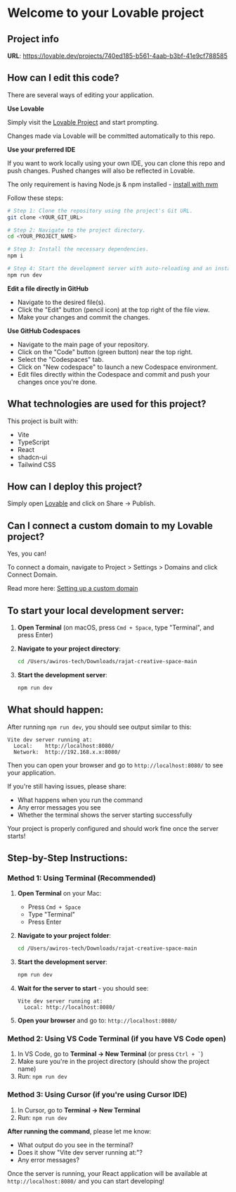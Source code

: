 # Welcome to your Lovable project

## Project info

**URL**: https://lovable.dev/projects/740ed185-b561-4aab-b3bf-41e9cf788585

## How can I edit this code?

There are several ways of editing your application.

**Use Lovable**

Simply visit the [Lovable Project](https://lovable.dev/projects/740ed185-b561-4aab-b3bf-41e9cf788585) and start prompting.

Changes made via Lovable will be committed automatically to this repo.

**Use your preferred IDE**

If you want to work locally using your own IDE, you can clone this repo and push changes. Pushed changes will also be reflected in Lovable.

The only requirement is having Node.js & npm installed - [install with nvm](https://github.com/nvm-sh/nvm#installing-and-updating)

Follow these steps:

```sh
# Step 1: Clone the repository using the project's Git URL.
git clone <YOUR_GIT_URL>

# Step 2: Navigate to the project directory.
cd <YOUR_PROJECT_NAME>

# Step 3: Install the necessary dependencies.
npm i

# Step 4: Start the development server with auto-reloading and an instant preview.
npm run dev
```

**Edit a file directly in GitHub**

- Navigate to the desired file(s).
- Click the "Edit" button (pencil icon) at the top right of the file view.
- Make your changes and commit the changes.

**Use GitHub Codespaces**

- Navigate to the main page of your repository.
- Click on the "Code" button (green button) near the top right.
- Select the "Codespaces" tab.
- Click on "New codespace" to launch a new Codespace environment.
- Edit files directly within the Codespace and commit and push your changes once you're done.

## What technologies are used for this project?

This project is built with:

- Vite
- TypeScript
- React
- shadcn-ui
- Tailwind CSS

## How can I deploy this project?

Simply open [Lovable](https://lovable.dev/projects/740ed185-b561-4aab-b3bf-41e9cf788585) and click on Share -> Publish.

## Can I connect a custom domain to my Lovable project?

Yes, you can!

To connect a domain, navigate to Project > Settings > Domains and click Connect Domain.

Read more here: [Setting up a custom domain](https://docs.lovable.dev/tips-tricks/custom-domain#step-by-step-guide)

## To start your local development server:

1. **Open Terminal** (on macOS, press `Cmd + Space`, type "Terminal", and press Enter)

2. **Navigate to your project directory**:
   ```bash
   cd /Users/awiros-tech/Downloads/rajat-creative-space-main
   ```

3. **Start the development server**:
   ```bash
   npm run dev
   ```

## What should happen:

After running `npm run dev`, you should see output similar to this:
```
Vite dev server running at:
  Local:    http://localhost:8080/
  Network:  http://192.168.x.x:8080/
```

Then you can open your browser and go to `http://localhost:8080/` to see your application.

If you're still having issues, please share:
- What happens when you run the command
- Any error messages you see
- Whether the terminal shows the server starting successfully

Your project is properly configured and should work fine once the server starts!

## Step-by-Step Instructions:

### Method 1: Using Terminal (Recommended)

1. **Open Terminal** on your Mac:
   - Press `Cmd + Space` 
   - Type "Terminal"
   - Press Enter

2. **Navigate to your project folder**:
   ```bash
   cd /Users/awiros-tech/Downloads/rajat-creative-space-main
   ```

3. **Start the development server**:
   ```bash
   npm run dev
   ```

4. **Wait for the server to start** - you should see:
   ```
   Vite dev server running at:
     Local: http://localhost:8080/
   ```

5. **Open your browser** and go to: `http://localhost:8080/`

### Method 2: Using VS Code Terminal (if you have VS Code open)

1. In VS Code, go to **Terminal → New Terminal** (or press `` Ctrl + ` ``)
2. Make sure you're in the project directory (should show the project name)
3. Run: `npm run dev`

### Method 3: Using Cursor (if you're using Cursor IDE)

1. In Cursor, go to **Terminal → New Terminal**
2. Run: `npm run dev`

**After running the command**, please let me know:
- What output do you see in the terminal?
- Does it show "Vite dev server running at:"?
- Any error messages?

Once the server is running, your React application will be available at `http://localhost:8080/` and you can start developing!
